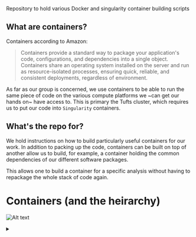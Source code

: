 Repository to hold various Docker and singularity container building scripts


## What are containers?

Containers according to Amazon:

>Containers provide a standard way to package your application's code, configurations, and dependencies into a single object.
>Containers share an operating system installed on the server and run as resource-isolated processes, ensuring quick,
>reliable, and consistent deployments, regardless of environment.

As far as our group is concerned, we use containers to be able to run the same piece of code on
the various compute platforms we ~can get our hands on~ have access to. This is primary the Tufts cluster, which requires
us to put our code into `Singularity` containers.

## What's the repo for?

We hold instructions on how to build particularly useful containers for our work.
In addition to packing up the code, containers can be built on top of another allow us to build, for example,
a container holding the common dependencies of our different software packages.

This allows one to build a container for a specific analysis without having to repackage the whole stack of code again.

# Containers (and the heirarchy)

![Alt text](https://g.gravizo.com/source/custom_mark10?https%3A%2F%2Fraw.githubusercontent.com%2FTLmaK0%2Fgravizo%2Fmaster%2FREADME.md)

<details>
<summary></summary>
custom_mark10
  digraph G {
      size ="4,4";
          UBUNTU (https://hub.docker.com/_/ubuntu) [shape=box];
	      main -> parse [weight=8];
	          parse -> execute;
		      main -> init [style=dotted];
		          main -> cleanup;
			      execute -> { make_string; printf};
			          init -> make_string;
				      edge [color=red];
				          main -> printf [style=bold,label="100 times"];
					      make_string [label="make a string"];
					          node [shape=box,style=filled,color=".7 .3 1.0"];
						      execute -> compare;
						        }
							custom_mark10
							</details>

